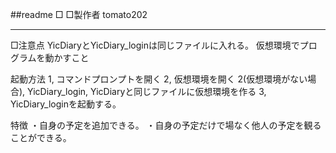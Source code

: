 ##readme
□
□製作者 tomato202


---

□注意点
YicDiaryとYicDiary_loginは同じファイルに入れる。
仮想環境でプログラムを動かすこと

起動方法
1, コマンドプロンプトを開く
2, 仮想環境を開く
2(仮想環境がない場合), YicDiary_login, YicDiaryと同じファイルに仮想環境を作る
3, YicDiary_loginを起動する。

特徴
・自身の予定を追加できる。
・自身の予定だけで場なく他人の予定を観ることができる。


